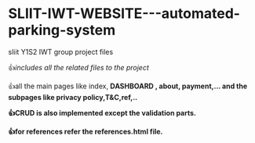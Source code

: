 # SLIIT-IWT-WEBSITE---automated-parking-system
sliit Y1S2 IWT group project files


👍*includes all the related files to the project*

👍all the main pages like index, <b>DASHBOARD<b> , about, payment,...
  and the subpages like privacy policy,T&C,ref,..
  

👍CRUD is also implemented except the validation parts.

👍for references refer the references.html file.
